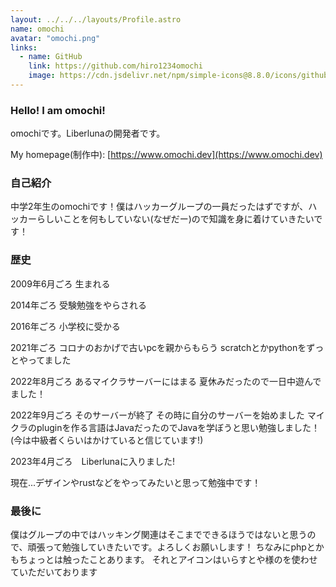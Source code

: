 ```yaml
---
layout: ../../../layouts/Profile.astro
name: omochi
avatar: "omochi.png"
links: 
  - name: GitHub
    link: https://github.com/hiro1234omochi
    image: https://cdn.jsdelivr.net/npm/simple-icons@8.8.0/icons/github.svg
---
```

### Hello! I am omochi!
omochiです。Liberlunaの開発者です。

My homepage(制作中): [https://www.omochi.dev](https://www.omochi.dev)
### 自己紹介
中学2年生のomochiです！僕はハッカーグループの一員だったはずですが、ハッカーらしいことを何もしていない(なぜだー)ので知識を身に着けていきたいです！
### 歴史
2009年6月ごろ 生まれる

2014年ごろ 受験勉強をやらされる

2016年ごろ 小学校に受かる

2021年ごろ コロナのおかげで古いpcを親からもらう
 scratchとかpythonをずっとやってました

2022年8月ごろ あるマイクラサーバーにはまる
 夏休みだったので一日中遊んでました！

2022年9月ごろ そのサーバーが終了
 その時に自分のサーバーを始めました
マイクラのpluginを作る言語はJavaだったのでJavaを学ぼうと思い勉強しました！
(今は中級者くらいはかけていると信じています!)

2023年4月ごろ　Liberlunaに入りました!

現在...デザインやrustなどをやってみたいと思って勉強中です！
### 最後に
僕はグループの中ではハッキング関連はそこまでできるほうではないと思うので、頑張って勉強していきたいです。よろしくお願いします！
ちなみにphpとかもちょっとは触ったことあります。
それとアイコンはいらすとや様のを使わせていただいております